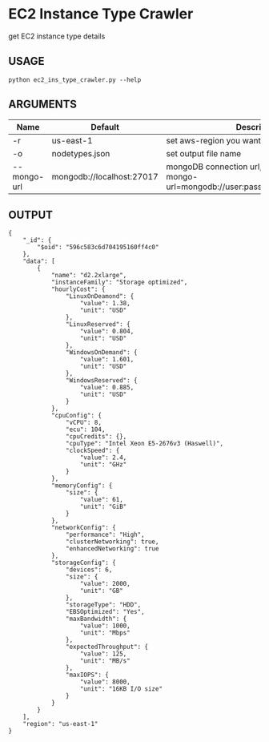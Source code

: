 # EC2 Instance Type Crawler

get EC2 instance type details

## USAGE

```
python ec2_ins_type_crawler.py --help
```

## ARGUMENTS
|Name|Default|Description|
|----|----|----|
|-r|us-east-1|set aws-region you want to query|
|-o|nodetypes.json|set output file name|
|--mongo-url|mongodb://localhost:27017|mongoDB connection url, for example: --mongo-url=mongodb://user:password@localhost:27017|

## OUTPUT

```
{
    "_id": {
        "$oid": "596c583c6d704195160ff4c0"
    },
    "data": [
        {
            "name": "d2.2xlarge",
            "instanceFamily": "Storage optimized",
            "hourlyCost": {
                "LinuxOnDeamond": {
                    "value": 1.38,
                    "unit": "USD"
                },
                "LinuxReserved": {
                    "value": 0.804,
                    "unit": "USD"
                },
                "WindowsOnDemand": {
                    "value": 1.601,
                    "unit": "USD"
                },
                "WindowsReserved": {
                    "value": 0.885,
                    "unit": "USD"
                }
            },
            "cpuConfig": {
                "vCPU": 8,
                "ecu": 104,
                "cpuCredits": {},
                "cpuType": "Intel Xeon E5-2676v3 (Haswell)",
                "clockSpeed": {
                    "value": 2.4,
                    "unit": "GHz"
                }
            },
            "memoryConfig": {
                "size": {
                    "value": 61,
                    "unit": "GiB"
                }
            },
            "networkConfig": {
                "performance": "High",
                "clusterNetworking": true,
                "enhancedNetworking": true
            },
            "storageConfig": {
                "devices": 6,
                "size": {
                    "value": 2000,
                    "unit": "GB"
                },
                "storageType": "HDD",
                "EBSOptimized": "Yes",
                "maxBandwidth": {
                    "value": 1000,
                    "unit": "Mbps"
                },
                "expectedThroughput": {
                    "value": 125,
                    "unit": "MB/s"
                },
                "maxIOPS": {
                    "value": 8000,
                    "unit": "16KB I/O size"
                }
            }
        }
    ],
    "region": "us-east-1"
}
```
